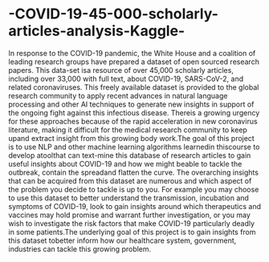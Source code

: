 # -COVID-19-45-000-scholarly-articles-analysis-Kaggle-
In response to the COVID-19 pandemic, the White House and a coalition of leading research groups have prepared a dataset of open sourced research papers. This data-set isa resource of over 45,000 scholarly articles, including over 33,000 with full text, about COVID-19, SARS-CoV-2, and related coronaviruses. This freely available dataset is provided to the global research community to apply recent advances in natural language processing and other AI techniques to generate new insights in support of the ongoing fight against this infectious disease. Thereis a growing urgency for these approaches because of the rapid acceleration in new coronavirus literature, making it difficult for the medical research community to keep upand extract insight from this growing body work.The goal of this project is to use NLP and other machine learning algorithms learnedin thiscourse to develop atoolthat can text-mine this database of research articles to gain useful insights about COVID-19 and how we might beable to tackle the outbreak, contain the spreadand flatten the curve. The overarching insights that can be acquired from this dataset are numerous and which aspect of the problem you decide to tackle is up to you. For example you may choose to use this dataset to better understand the transmission, incubation and symptoms of COVID-19, look to gain insights around which therapeutics and vaccines may hold promise and warrant further investigation, or you may wish to investigate the risk factors that make COVID-19 particularly deadly in some patients.The underlying goal of this project is to gain insights from this dataset tobetter inform how our healthcare system, government, industries can tackle this growing problem.
